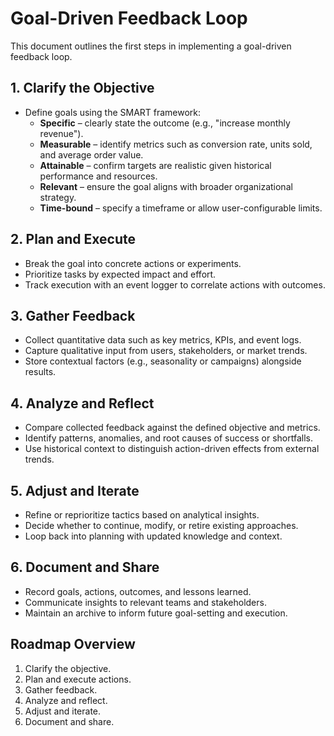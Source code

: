# Goal-Driven Feedback Loop

This document outlines the first steps in implementing a goal-driven feedback loop.

## 1. Clarify the Objective
- Define goals using the SMART framework:
  - **Specific** – clearly state the outcome (e.g., "increase monthly revenue").
  - **Measurable** – identify metrics such as conversion rate, units sold, and average order value.
  - **Attainable** – confirm targets are realistic given historical performance and resources.
  - **Relevant** – ensure the goal aligns with broader organizational strategy.
  - **Time-bound** – specify a timeframe or allow user-configurable limits.

## 2. Plan and Execute
- Break the goal into concrete actions or experiments.
- Prioritize tasks by expected impact and effort.
- Track execution with an event logger to correlate actions with outcomes.

## 3. Gather Feedback
- Collect quantitative data such as key metrics, KPIs, and event logs.
- Capture qualitative input from users, stakeholders, or market trends.
- Store contextual factors (e.g., seasonality or campaigns) alongside results.

## 4. Analyze and Reflect
- Compare collected feedback against the defined objective and metrics.
- Identify patterns, anomalies, and root causes of success or shortfalls.
- Use historical context to distinguish action-driven effects from external trends.

## 5. Adjust and Iterate
- Refine or reprioritize tactics based on analytical insights.
- Decide whether to continue, modify, or retire existing approaches.
- Loop back into planning with updated knowledge and context.

## 6. Document and Share
- Record goals, actions, outcomes, and lessons learned.
- Communicate insights to relevant teams and stakeholders.
- Maintain an archive to inform future goal-setting and execution.

## Roadmap Overview
1. Clarify the objective.
2. Plan and execute actions.
3. Gather feedback.
4. Analyze and reflect.
5. Adjust and iterate.
6. Document and share.
